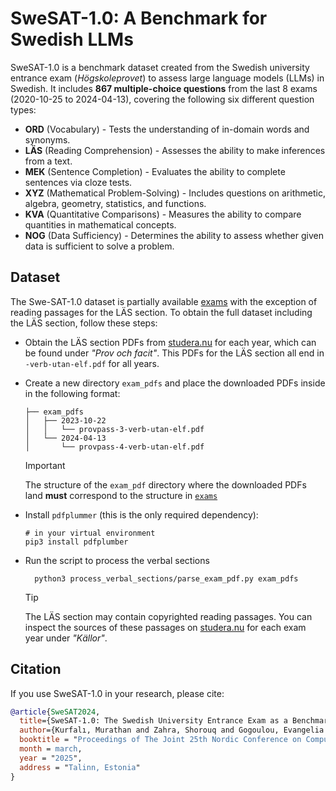 # SweSAT-1.0: A Benchmark for Swedish LLMs

SweSAT-1.0 is a benchmark dataset created from the Swedish university entrance exam (*Högskoleprovet*) to assess large language models (LLMs) in Swedish. It includes **867 multiple-choice questions** from the last 8 exams (2020-10-25 to 2024-04-13), covering  the following six different question types: 

- **ORD** (Vocabulary) - Tests the understanding of in-domain words and synonyms.
- **LÄS** (Reading Comprehension) - Assesses the ability to make inferences from a text.
- **MEK** (Sentence Completion) - Evaluates the ability to complete sentences via cloze tests.
- **XYZ** (Mathematical Problem-Solving) - Includes questions on arithmetic, algebra, geometry, statistics, and functions.
- **KVA** (Quantitative Comparisons) - Measures the ability to compare quantities in mathematical concepts.
- **NOG** (Data Sufficiency) - Determines the ability to assess whether given data is sufficient to solve a problem.


## Dataset

The Swe-SAT-1.0 dataset is partially available [exams](exams) with the exception of reading passages for the LÄS section. To obtain the full dataset including the LÄS section, follow these steps:

- Obtain the LÄS section PDFs from [studera.nu](https://www.studera.nu/hogskoleprov/forbered/tidigare-hogskoleprov/) for each year, which can be found under _"Prov och facit"_. This PDFs for the LÄS section all end in `-verb-utan-elf.pdf` for all years.

- Create a new directory `exam_pdfs` and place the downloaded PDFs inside in the following format:

  ```shell
  ├── exam_pdfs
  │   ├── 2023-10-22
  │   │   └── provpass-3-verb-utan-elf.pdf
  │   └── 2024-04-13
  │       └── provpass-4-verb-utan-elf.pdf
  ```

  > [!IMPORTANT]  
  > The structure of the `exam_pdf` directory where the downloaded PDFs land **must** correspond to the structure in [`exams`](exams)


- Install `pdfplummer` (this is the only required dependency):

  ```shell
  # in your virtual environment
  pip3 install pdfplumber
  ```

- Run the script to process the verbal sections
  
  ```shell
    python3 process_verbal_sections/parse_exam_pdf.py exam_pdfs
  ```

  > [!TIP]  
  > The LÄS section may contain copyrighted reading passages. You can inspect the sources of these passages on [studera.nu](https://www.studera.nu/hogskoleprov/forbered/tidigare-hogskoleprov/) for each exam year under _"Källor"_.


## Citation

If you use SweSAT-1.0 in your research, please cite:

```bib
@article{SweSAT2024,
  title={SweSAT-1.0: The Swedish University Entrance Exam as a Benchmark for Large Language Models},
  author={Kurfalı, Murathan and Zahra, Shorouq and Gogoulou, Evangelia and Dürlich, Luise and Carlsson, Fredrik and Nivre, Joakim},
  booktitle = "Proceedings of The Joint 25th Nordic Conference on Computational Linguistics and 11th Baltic Conference on Human Language Technologies (NoDaLiDa/Baltic-HLT 2025)",
  month = march,
  year = "2025",
  address = "Talinn, Estonia"
}
```

